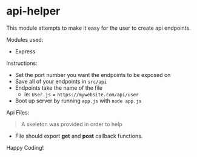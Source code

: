 # api-helper
This module attempts to make it easy for the user to create api endpoints.

Modules used:
* Express

Instructions:
* Set the port number you want the endpoints to be exposed on
* Save all of your endpoints in `src/api`
* Endpoints take the name of the file
  * ie: `User.js` = `https://mywebsite.com/api/user`
* Boot up server by running `app.js` with `node app.js`

Api Files:
> A skeleton was provided in order to help
* File should export **get** and **post** callback functions.

Happy Coding!
